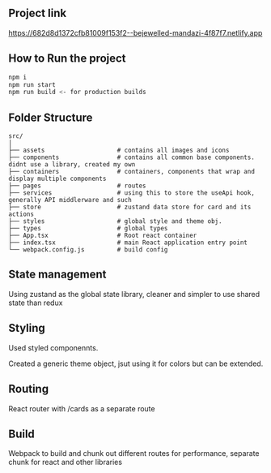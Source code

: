 ## Project link

https://682d8d1372cfb81009f153f2--bejewelled-mandazi-4f87f7.netlify.app


## How to Run the project

```bash
npm i
npm run start
npm run build <- for production builds
```

## Folder Structure
```
src/
│
├── assets                    # contains all images and icons
├── components                # contains all common base components. didnt use a library, created my own
├── containers                # containers, components that wrap and display multiple components
├── pages                     # routes
├── services                  # using this to store the useApi hook, generally API middlerware and such
├── store                     # zustand data store for card and its actions
├── styles                    # global style and theme obj.
├── types                     # global types
├── App.tsx                   # Root react container
├── index.tsx                 # main React application entry point
└── webpack.config.js         # build config
```

## State management

Using zustand as the global state library, cleaner and simpler to use shared state than redux

## Styling

Used styled componennts.

Created a generic theme object, jsut using it for colors but can be extended.

## Routing

React router with /cards as a separate route

## Build

Webpack to build and chunk out different routes for performance, separate chunk for react and other libraries
